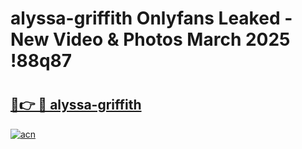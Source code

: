 # alyssa-griffith Onlyfans Leaked - New Video & Photos March 2025 !88q87

# <h2><a href="https://lzgb6f.iuczelnia.edu.pl?title=alyssa-griffith&ref=88q87">🔗👉 🔴 alyssa-griffith</a></h2>

[![acn](https://github.com/user-attachments/assets/0f9c940e-d8b0-45ae-aac7-cd30a18b3e1c)](https://lzgb6f.iuczelnia.edu.pl?title=alyssa-griffith&ref=88q87)

